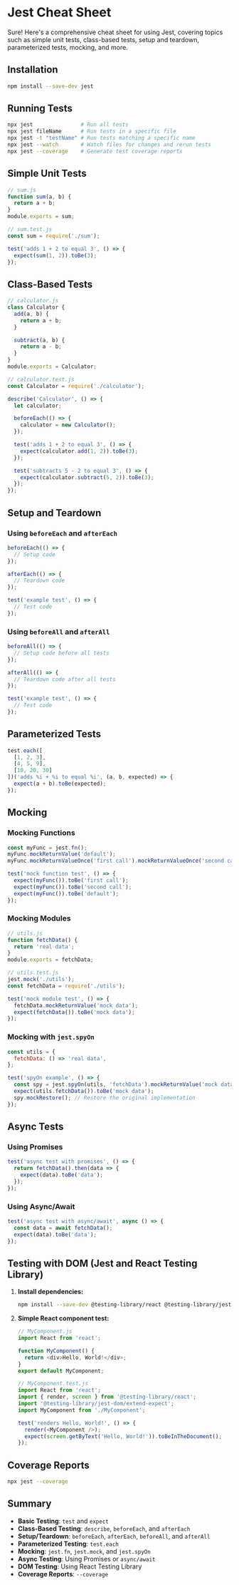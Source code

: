 # Jest Cheat Sheet

<!--ts-->
<!--te-->

Sure! Here's a comprehensive cheat sheet for using Jest, covering topics such as simple unit tests, class-based tests, setup and teardown, parameterized tests, mocking, and more.

## Installation

```sh
npm install --save-dev jest
```

## Running Tests

```sh
npx jest               # Run all tests
npx jest fileName      # Run tests in a specific file
npx jest -t "testName" # Run tests matching a specific name
npx jest --watch       # Watch files for changes and rerun tests
npx jest --coverage    # Generate test coverage reports
```

## Simple Unit Tests

```javascript
// sum.js
function sum(a, b) {
  return a + b;
}
module.exports = sum;

// sum.test.js
const sum = require('./sum');

test('adds 1 + 2 to equal 3', () => {
  expect(sum(1, 2)).toBe(3);
});
```

## Class-Based Tests

```javascript
// calculator.js
class Calculator {
  add(a, b) {
    return a + b;
  }

  subtract(a, b) {
    return a - b;
  }
}
module.exports = Calculator;

// calculator.test.js
const Calculator = require('./calculator');

describe('Calculator', () => {
  let calculator;

  beforeEach(() => {
    calculator = new Calculator();
  });

  test('adds 1 + 2 to equal 3', () => {
    expect(calculator.add(1, 2)).toBe(3);
  });

  test('subtracts 5 - 2 to equal 3', () => {
    expect(calculator.subtract(5, 2)).toBe(3);
  });
});
```

## Setup and Teardown

### Using `beforeEach` and `afterEach`

```javascript
beforeEach(() => {
  // Setup code
});

afterEach(() => {
  // Teardown code
});

test('example test', () => {
  // Test code
});
```

### Using `beforeAll` and `afterAll`

```javascript
beforeAll(() => {
  // Setup code before all tests
});

afterAll(() => {
  // Teardown code after all tests
});

test('example test', () => {
  // Test code
});
```

## Parameterized Tests

```javascript
test.each([
  [1, 2, 3],
  [4, 5, 9],
  [10, 20, 30]
])('adds %i + %i to equal %i', (a, b, expected) => {
  expect(a + b).toBe(expected);
});
```

## Mocking

### Mocking Functions

```javascript
const myFunc = jest.fn();
myFunc.mockReturnValue('default');
myFunc.mockReturnValueOnce('first call').mockReturnValueOnce('second call');

test('mock function test', () => {
  expect(myFunc()).toBe('first call');
  expect(myFunc()).toBe('second call');
  expect(myFunc()).toBe('default');
});
```

### Mocking Modules

```javascript
// utils.js
function fetchData() {
  return 'real data';
}
module.exports = fetchData;

// utils.test.js
jest.mock('./utils');
const fetchData = require('./utils');

test('mock module test', () => {
  fetchData.mockReturnValue('mock data');
  expect(fetchData()).toBe('mock data');
});
```

### Mocking with `jest.spyOn`

```javascript
const utils = {
  fetchData: () => 'real data',
};

test('spyOn example', () => {
  const spy = jest.spyOn(utils, 'fetchData').mockReturnValue('mock data');
  expect(utils.fetchData()).toBe('mock data');
  spy.mockRestore(); // Restore the original implementation
});
```

## Async Tests

### Using Promises

```javascript
test('async test with promises', () => {
  return fetchData().then(data => {
    expect(data).toBe('data');
  });
});
```

### Using Async/Await

```javascript
test('async test with async/await', async () => {
  const data = await fetchData();
  expect(data).toBe('data');
});
```

## Testing with DOM (Jest and React Testing Library)

1. **Install dependencies:**

   ```sh
   npm install --save-dev @testing-library/react @testing-library/jest-dom
   ```

2. **Simple React component test:**

   ```javascript
   // MyComponent.js
   import React from 'react';

   function MyComponent() {
     return <div>Hello, World!</div>;
   }
   export default MyComponent;

   // MyComponent.test.js
   import React from 'react';
   import { render, screen } from '@testing-library/react';
   import '@testing-library/jest-dom/extend-expect';
   import MyComponent from './MyComponent';

   test('renders Hello, World!', () => {
     render(<MyComponent />);
     expect(screen.getByText('Hello, World!')).toBeInTheDocument();
   });
   ```

## Coverage Reports

```sh
npx jest --coverage
```

## Summary

- **Basic Testing**: `test` and `expect`
- **Class-Based Testing**: `describe`, `beforeEach`, and `afterEach`
- **Setup/Teardown**: `beforeEach`, `afterEach`, `beforeAll`, and `afterAll`
- **Parameterized Testing**: `test.each`
- **Mocking**: `jest.fn`, `jest.mock`, and `jest.spyOn`
- **Async Testing**: Using Promises or `async/await`
- **DOM Testing**: Using React Testing Library
- **Coverage Reports**: `--coverage`

